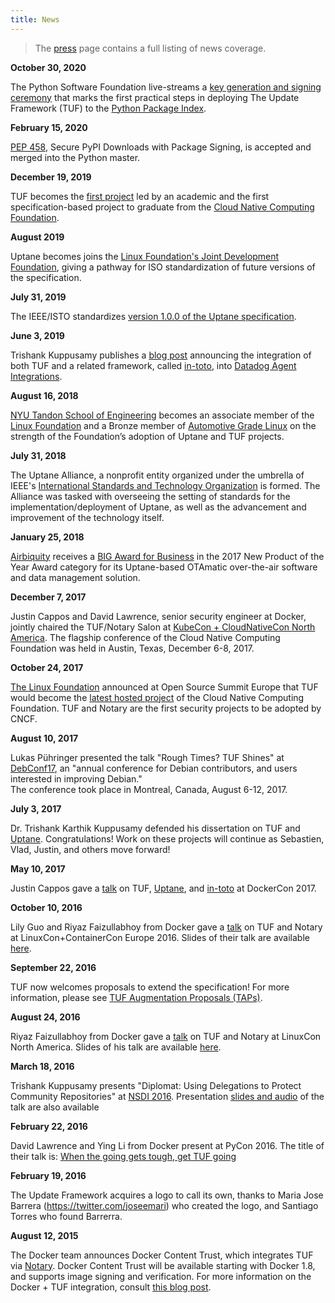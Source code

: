 ```yaml
---
title: News
---
```


> The [press](/press) page contains a full listing of news coverage.

**October 30, 2020**

The Python Software Foundation live-streams a [key generation and signing ceremony](https://www.youtube.com/watch?v=jjAq7S49eow&t=3078s) that marks the first practical steps in deploying The Update Framework (TUF) to the [Python Package Index](pypi.org).  

**February 15, 2020**

[PEP 458](https://www.python.org/dev/peps/pep-0458/), Secure PyPI Downloads with Package Signing, is accepted and merged into the Python master.

**December 19, 2019**

TUF becomes the [first project](https://engineering.nyu.edu/news/open-source-system-secure-software-updates-graduates-protect-leading-cloud-services) led by an academic and the first specification-based project to graduate from the [Cloud Native Computing Foundation](https://www.cncf.io/). 

**August 2019** 

Uptane becomes joins the [Linux Foundation's Joint Development Foundation](https://www.jointdevelopment.org/), giving
a pathway for ISO standardization of future versions of the specification.

**July 31, 2019** 

The IEEE/ISTO standardizes [version 1.0.0 of the Uptane specification](https://uptane.github.io/papers/ieee-isto-6100.1.0.0.uptane-standard.html).

**June 3, 2019**

Trishank Kuppusamy publishes a [blog post](https://www.datadoghq.com/blog/engineering/secure-publication-of-datadog-agent-integrations-with-tuf-and-in-toto/) announcing the integration of both TUF and a related framework, called [in-toto](https://in-toto.io/), into [Datadog Agent Integrations](https://docs.datadoghq.com/getting_started/integrations/).

**August 16, 2018** 

[NYU Tandon School of Engineering](https://engineering.nyu.edu/) becomes an associate member of the
[Linux Foundation](https://www.linuxfoundation.org/) and a Bronze member of [Automotive Grade Linux](https://www.automotivelinux.org/) on the strength of the Foundation’s adoption of Uptane and TUF projects.


**July 31, 2018** 

The Uptane Alliance, a nonprofit entity organized under the umbrella of
IEEE's [International Standards and Technology Organization](https://ieee-isto.org/) is formed.
The Alliance was tasked with overseeing the setting of standards for the implementation/deployment of Uptane, as well as the advancement and improvement of the technology itself.

**January 25, 2018**

[Airbiquity](https://www.airbiquity.com) receives a [BIG Award for Business](https://www.airbiquity.com/news/press-releases/airbiquity-otamatic-named-2017-new-product-year-business-intelligence-group) in the 2017 New Product of the Year Award category for its
Uptane-based OTAmatic over-the-air software and data management solution.

**December 7, 2017**

Justin Cappos and David Lawrence, senior security engineer at Docker, jointly
chaired the TUF/Notary Salon at [KubeCon + CloudNativeCon North America](https://events17.linuxfoundation.org/events/kubecon-and-cloudnativecon-north-america/program/schedule). The flagship conference of the Cloud Native Computing Foundation
was held in Austin, Texas, December 6-8, 2017.

**October 24, 2017**

[The Linux Foundation](https://www.linuxfoundation.org/) announced at Open Source
Summit Europe that TUF would become the [latest hosted project](https://www.linuxfoundation.org/cloud-containers-virtualization/cncf-host-two-security-projects-notary-tuf-specification/) of the Cloud Native Computing Foundation.
TUF and Notary are the first security projects to be adopted by CNCF.


**August 10, 2017**

Lukas Pühringer presented the talk "Rough Times? TUF Shines" at [DebConf17](https://debconf17.debconf.org/talks/153/), an "annual conference for Debian contributors, and users interested in improving Debian."  
The conference took place in Montreal, Canada, August 6-12, 2017.


**July 3, 2017**

Dr. Trishank Karthik Kuppusamy defended his dissertation on TUF and
[Uptane](https://uptane.github.io).  Congratulations!  Work on these projects
will continue as Sebastien, Vlad, Justin, and others move forward!

**May 10, 2017**

Justin Cappos gave a
[talk](https://ssl.engineering.nyu.edu/blog/2017-04-24-DockerCon) on TUF,
[Uptane](https://uptane.github.io), and [in-toto](https://in-toto.io/) at
DockerCon 2017.

**October 10, 2016**

Lily Guo and Riyaz Faizullabhoy from Docker gave a
[talk](https://linuxconcontainerconeurope2016.sched.org/event/7oI1/software-update-security-when-the-going-gets-tough-get-tuf-going-riyaz-faizullabhoy-lily-guo-docker?iframe=no&w=i:100;&sidebar=yes&bg=no)
on TUF and Notary at LinuxCon+ContainerCon Europe 2016. Slides of their talk
are available
[here](https://schd.ws/hosted_files/linuxconcontainerconeurope2016/50/When%20the%20going%20gets%20tough%2C%20get%20TUF%20going%21%20Linuxcon%20EU.pdf).

**September 22, 2016**

TUF now welcomes proposals to extend the specification! For more information,
please see [TUF Augmentation Proposals
(TAPs)](https://github.com/theupdateframework/taps).

**August 24, 2016**

Riyaz Faizullabhoy from Docker gave a
[talk](https://lcccna2016.sched.org/event/7JWU/when-the-going-gets-tough-get-tuf-going-riyaz-faizullabhoy-docker)
on TUF and Notary at LinuxCon North America.  Slides of his talk are available
[here](https://events.linuxfoundation.org/events/linuxcon-north-america/program/slides).

**March 18, 2016**

Trishank Kuppusamy presents "Diplomat: Using Delegations to Protect Community
Repositories" at [NSDI 2016](https://www.usenix.org/conference/nsdi16). Presentation
[slides and audio](https://www.usenix.org/node/194973) of the talk are also available


**February 22, 2016**

David Lawrence and Ying Li from Docker present at PyCon 2016.  The title
of their talk is: [When the going gets tough, get TUF going](https://us.pycon.org/2016/schedule/presentation/2187/)

**February 19, 2016**

The Update Framework acquires a logo to call its own, thanks to Maria
Jose Barrera (https://twitter.com/joseemari) who created the logo, and
Santiago Torres who found Barrerra.


**August 12, 2015**

The Docker team announces Docker Content Trust, which
integrates TUF via [Notary](https://github.com/docker/notary).  Docker
Content Trust will be available starting with Docker 1.8, and supports image
signing and verification.  For more information on the Docker + TUF
integration, consult [this blog post](https://blog.docker.com/2015/08/content-trust-docker-1-8).
